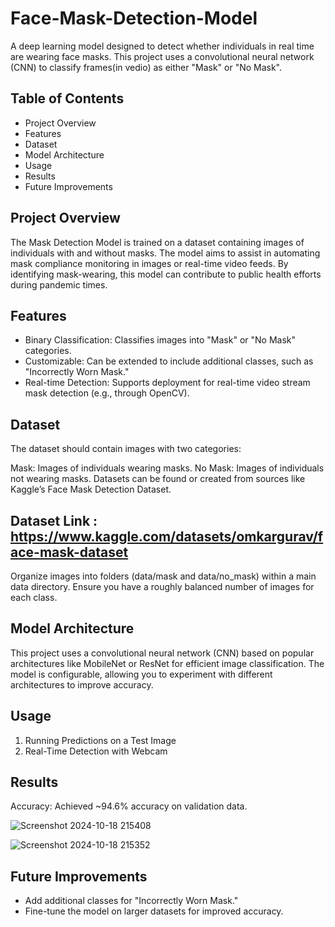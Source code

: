 # Face-Mask-Detection-Model
A deep learning model designed to detect whether individuals in real time are wearing face masks. This project uses a convolutional neural network (CNN) to classify frames(in vedio) as either "Mask" or "No Mask".

## Table of Contents
- Project Overview
- Features
- Dataset
- Model Architecture
- Usage
- Results
- Future Improvements



## Project Overview
The Mask Detection Model is trained on a dataset containing images of individuals with and without masks. The model aims to assist in automating mask compliance monitoring in images or real-time video feeds. By identifying mask-wearing, this model can contribute to public health efforts during pandemic times.

## Features
- Binary Classification: Classifies images into "Mask" or "No Mask" categories.
- Customizable: Can be extended to include additional classes, such as "Incorrectly Worn Mask."
- Real-time Detection: Supports deployment for real-time video stream mask detection (e.g., through OpenCV).

## Dataset
The dataset should contain images with two categories:

Mask: Images of individuals wearing masks.
No Mask: Images of individuals not wearing masks.
Datasets can be found or created from sources like Kaggle’s Face Mask Detection Dataset.
## Dataset Link : https://www.kaggle.com/datasets/omkargurav/face-mask-dataset

Organize images into folders (data/mask and data/no_mask) within a main data directory.
Ensure you have a roughly balanced number of images for each class.

## Model Architecture
This project uses a convolutional neural network (CNN) based on popular architectures like MobileNet or ResNet for efficient image classification. The model is configurable, allowing you to experiment with different architectures to improve accuracy.

## Usage
1. Running Predictions on a Test Image
2. Real-Time Detection with Webcam

## Results
Accuracy: Achieved ~94.6% accuracy on validation data.

![Screenshot 2024-10-18 215408](https://github.com/user-attachments/assets/59751e09-a808-4b10-a641-fcb4aa682644)

![Screenshot 2024-10-18 215352](https://github.com/user-attachments/assets/5786b02f-5501-48f1-a8c4-2ee566d27351)



## Future Improvements
- Add additional classes for "Incorrectly Worn Mask."
- Fine-tune the model on larger datasets for improved accuracy.


